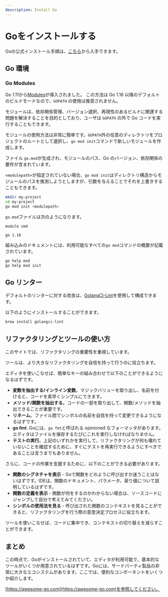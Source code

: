 ```yaml
---
description: Install Go
---
```


# Goをインストールする

Goの公式インストール手順は、[こちら](https://golang.org/doc/install)から入手できます。

## Go 環境

### Go Modules

Go 1.11から[Modules](https://github.com/golang/go/wiki/Modules)が導入されました。
この方法は Go 1.16 以降のデフォルトのビルドモードなので、`GOPATH` の使用は推奨されません。

モジュールは、依存関係管理、バージョン選択、再現性のあるビルドに関連する問題を解決することを目的としており、ユーザは `GOPATH` の外で Go コードを実行することもできます。

モジュールの使用方法は非常に簡単です。`GOPATH`外の任意のディレクトリをプロジェクトのルートとして選択し、`go mod init`コマンドで新しいモジュールを作成します。

ファイル `go.mod`が生成され、モジュールのパス、Go のバージョン、依存関係の要件が含まれています。

`<modulepath>`が指定されていない場合、`go mod init`はディレクトリ構造からモジュールのパスを推測しようとしますが、引数を与えることでそれを上書きすることもできます。

```bash
mkdir my-project
cd my-project
go mod init <modulepath>
```

`go.mod`ファイルは次のようになります。

```
module cmd

go 1.16
```

組み込みのドキュメントには、利用可能なすべての`go mod`コマンドの概要が記載されています。

```bash
go help mod
go help mod init
```

## Go リンター

デフォルトのリンターに対する改良は、[GolangCI-Lint](https://golangci-lint.run)を使用して構成できます。

以下のようにインストールすることができます。

```bash
brew install golangci-lint
```

## リファクタリングとツールの使い方

このサイトでは、リファクタリングの重要性を重視しています。

ツールは、より大きなリファクタリングを自信を持って行うのに役立ちます。

エディタを使いこなせば、簡単なキーの組み合わせで以下のことができるようになるはずです。

* **変数を抽出する/インライン変数**。マジックバリューを取り出し、名前を付けると、コードを素早くシンプルにできます。
* **メソッド/関数を抽出する**。コードの一部を取り出して、関数/メソッドを抽出できることが重要です。
* **リネーム**。ファイル間でシンボルの名前を自信を持って変更できるようになるはずです。
* **go fmt**. Goには、`go fmt`と呼ばれる opinioned なフォーマッタがあります。エディタはファイルを保存するたびにこれを実行しなければなりません。
* **テストの実行**。上記のいずれかを実行して、リファクタリングが何も壊れていないことを確認するために、すぐにテストを再実行できるようにすべきであることは言うまでもありません。

さらに、コードの作業を支援するために、以下のことができる必要があります。

* **関数のシグネチャを表示** - Goで関数をどのように呼び出すか迷うことはないはずです。IDEは、関数のドキュメント、パラメータ、戻り値について説明しているはずです。
* **関数の定義を表示** - 関数が何をするのかわからない場合は、ソースコードにジャンプして自分で考えてみてください。
* **シンボルの使用法を見る** - 呼び出された関数のコンテキストを見ることができると、リファクタリングを行う際の意思決定プロセスに役立ちます。

ツールを使いこなせば、コードに集中でき、コンテキストの切り替えを減らすことができます。

## まとめ

この時点で、Goがインストールされていて、エディタが利用可能で、基本的なツールがいくつか用意されているはずです。Goには、サードパーティ製品の非常に大きなエコシステムがあります。ここでは、便利なコンポーネントをいくつか紹介します。

[https://awesome-go.com](https://awesome-go.com)を参照してください。
